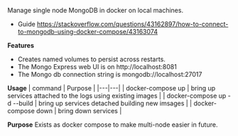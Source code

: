 Manage single node MongoDB in docker on local machines. 
* Guide https://stackoverflow.com/questions/43162897/how-to-connect-to-mongodb-using-docker-compose/43163074

**Features**
* Creates named volumes to persist across restarts.  
* The Mongo Express web UI is on http://localhost:8081
* The Mongo db connection string is mongodb://localhost:27017

**Usage**
| command  | Purpose  |
|---|---|
| docker-compose up             | bring up services attached to the logs using existing images |
| docker-compose up -d --build  | bring up services detached building new imsages |
| docker-compose down           | bring down services  | 

**Purpose**
Exists as docker compose to make multi-node easier in future.